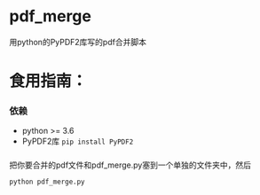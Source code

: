 pdf_merge
========

用python的PyPDF2库写的pdf合并脚本

# 食用指南：

### 依赖

+ python >= 3.6
+ PyPDF2库 ```pip install PyPDF2```

###
把你要合并的pdf文件和pdf_merge.py塞到一个单独的文件夹中，然后
```
python pdf_merge.py
```

